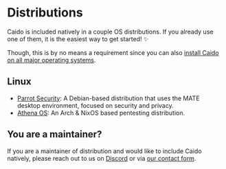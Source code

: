 # Distributions

Caido is included natively in a couple OS distributions. If you already use one of them, it is the easiest way to get started! :sparkles:

Though, this is by no means a requirement since you can also [install Caido on all major operating systems](/guides/).

## Linux

- [Parrot Security](/guides/distributions/parrot_os): A Debian-based distribution that uses the MATE desktop environment, focused on security and privacy.
- [Athena OS](/guides/distributions/athena_os): An Arch & NixOS based pentesting distribution.

## You are a maintainer?

If you are a maintainer of distribution and would like to include Caido natively, please reach out to us on [Discord](https://links.caido.io/www-discord) or via [our contact form](https://caido.io/contact).

